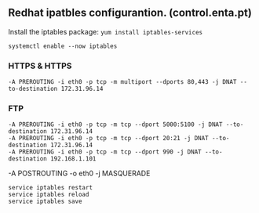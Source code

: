 ## Redhat ipatbles configurantion. (control.enta.pt)

Install the iptables package: ``yum install iptables-services``
```
systemctl enable --now iptables
```

### HTTPS & HTTPS 
```
-A PREROUTING -i eth0 -p tcp -m multiport --dports 80,443 -j DNAT --to-destination 172.31.96.14
```
### FTP 
```
-A PREROUTING -i eth0 -p tcp -m tcp --dport 5000:5100 -j DNAT --to-destination 172.31.96.14
-A PREROUTING -i eth0 -p tcp -m tcp --dport 20:21 -j DNAT --to-destination 172.31.96.14
-A PREROUTING -i eth0 -p tcp -m tcp --dport 990 -j DNAT --to-destination 192.168.1.101
```
-A POSTROUTING -o eth0 -j MASQUERADE

```
service iptables restart
service iptables reload
service iptables save
```

